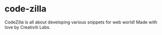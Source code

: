 # code-zilla
CodeZilla is all about developing various snippets for web world! Made with love by Creativiti Labs.
